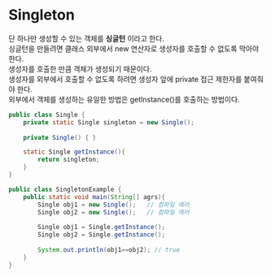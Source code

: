 # Singleton

단 하나만 생성할 수 있는 객체를 **싱글턴** 이라고 한다.   
싱글턴을 만들려면 클래스 외부에서 new 연산자로 생성자를 호출할 수 없도록 막아야 한다.   
생성자를 호출한 만큼 객체가 생성되기 때문이다.   
생성자를 외부에서 호출할 수 없도록 하려면 생성자 앞에 private 접근 제한자를 붙여줘야 한다.   
외부에서 객체를 생성하는 유일한 방법은 getInstance()를 호출하는 방법이다.   

```java
public class Single {
    private static Single singleton = new Single();
    
    private Single() { }

    static Single getInstance(){ 
        return singleton;
    }
}

public class SingletonExample {
    public static void main(String[] agrs){
        Single obj1 = new Single();   // 컴파일 에러
        Single obj2 = new Single();   // 컴파일 에러
   
        Single obj1 = Single.getInstance();
        Single obj2 = Single.getInstance();
        
        System.out.println(obj1==obj2); // true
    }
}
```